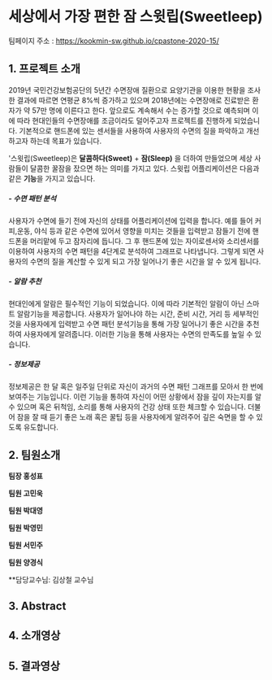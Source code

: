 
# 세상에서 가장 편한 잠 스윗립(Sweetleep)

팀페이지 주소 : https://kookmin-sw.github.io/cpastone-2020-15/

## 1. 프로젝트 소개
2019년 국민건강보험공단의 5년간 수면장애 질환으로 요양기관을 이용한 현황을 조사한 결과에 따르면 연평균 8%씩 증가하고 있으며 2018년에는 수면장애로 진료받은 환자가 약 57만 명에 이른다고 한다. 앞으로도 계속해서 수는 증가할 것으로 예측되며  이에 따라 현대인들의 수면장애를 조금이라도 덜어주고자 프로젝트를 진행하게 되었습니다. 기본적으로 핸드폰에 있는 센서들을 사용하여 사용자의 수면의 질을 파악하고 개선하고자 하는데 목표가 있습니다.

'스윗립(Sweetleep)은 **달콤하다(Sweet)** + **잠(Sleep)** 을 더하여 만들었으며 세상 사람들이 달콤한 꿀잠을 잤으면 하는 의미를 가지고 있다. 스윗립 어플리케이션은 다음과 같은 **기능**을 가지고 있습니다. 

##### - 수면 패턴 분석

사용자가 수면에 들기 전에 자신의 상태를 어플리케이션에 입력을 합니다. 예를 들어 커피,운동, 야식 등과 같은 수면에 있어서 영향을 미치는 것들을 입력받고 잠들기 전에 핸드폰을 머리맡에 두고 잠자리에 듭니다. 그 후 핸드폰에 있는 자이로센서와 소리센서를 이용하여 사용자의 수면 패턴을 4단계로 분석하여 그래프로 나타냅니다. 그렇게 되면 사용자의 수면의 질을 계산할 수 있게 되고 가장 일어나기 좋은 시간을 알 수 있게 됩니다. 

##### - 알람 추천 

현대인에게 알람은 필수적인 기능이 되었습니다. 이에 따라 기본적인 알람이 아닌 스마트 알람기능을 제공합니다. 사용자가 일어나야 하는 시간, 준비 시간, 거리 등 세부적인 것을 사용자에게 입력받고 수면 패턴 분석기능을 통해 가장 일어나기 좋은 시간을 추천하여 사용자에게 알려줍니다. 이러한 기능을 통해 사용자는 수면의 만족도를 높일 수 있습니다.

##### - 정보제공

정보제공은 한 달 혹은 일주일 단위로 자신이 과거의 수면 패턴 그래프를 모아서 한 번에 보여주는 기능입니다. 이런 기능을 통하여 자신이 어떤 상황에서 잠을 깊이 자는지를 알 수 있으며 혹은 뒤척임, 소리를 통해 사용자의 건강 상태 또한 체크할 수 있습니다. 더불어 잠을 잘 때 듣기 좋은 노래 혹은 꿀팁 등을 사용자에게 알려주어 깊은 숙면을 할 수 있도록 유도합니다.

## 2. 팀원소개

**팀장 홍성표**

**팀원 고민욱**

**팀원 박대영**

**팀원 박영민**

**팀원 서민주**

**팀원 양경식**

**담당교수님: 김상철 교수님

## 3. Abstract
## 4. 소개영상
## 5. 결과영상


